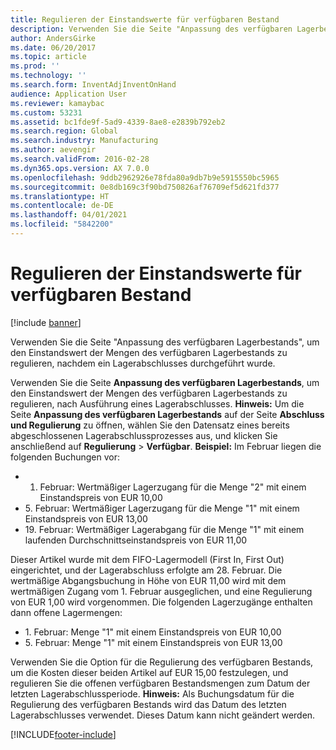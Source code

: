 ```yaml
---
title: Regulieren der Einstandswerte für verfügbaren Bestand
description: Verwenden Sie die Seite "Anpassung des verfügbaren Lagerbestands", um den Einstandswert der Mengen des verfügbaren Lagerbestands zu regulieren, nachdem ein Lagerabschlusses durchgeführt wurde.
author: AndersGirke
ms.date: 06/20/2017
ms.topic: article
ms.prod: ''
ms.technology: ''
ms.search.form: InventAdjInventOnHand
audience: Application User
ms.reviewer: kamaybac
ms.custom: 53231
ms.assetid: bc1fde9f-5ad9-4339-8ae8-e2839b792eb2
ms.search.region: Global
ms.search.industry: Manufacturing
ms.author: aevengir
ms.search.validFrom: 2016-02-28
ms.dyn365.ops.version: AX 7.0.0
ms.openlocfilehash: 9ddb2962926e78fda80a9db7b9e5915550bc5965
ms.sourcegitcommit: 0e8db169c3f90bd750826af76709ef5d621fd377
ms.translationtype: HT
ms.contentlocale: de-DE
ms.lasthandoff: 04/01/2021
ms.locfileid: "5842200"
---
```

# <a name="adjust-on-hand-inventory-cost-values"></a>Regulieren der Einstandswerte für verfügbaren Bestand

[!include [banner](../includes/banner.md)]

Verwenden Sie die Seite "Anpassung des verfügbaren Lagerbestands", um den Einstandswert der Mengen des verfügbaren Lagerbestands zu regulieren, nachdem ein Lagerabschlusses durchgeführt wurde.

Verwenden Sie die Seite **Anpassung des verfügbaren Lagerbestands**, um den Einstandswert der Mengen des verfügbaren Lagerbestands zu regulieren, nach Ausführung eines Lagerabschlusses. **Hinweis:** Um die Seite **Anpassung des verfügbaren Lagerbestands** auf der Seite **Abschluss und Regulierung** zu öffnen, wählen Sie den Datensatz eines bereits abgeschlossenen Lagerabschlussprozesses aus, und klicken Sie anschließend auf **Regulierung** &gt; **Verfügbar**. **Beispiel:** Im Februar liegen die folgenden Buchungen vor:

-   1. Februar: Wertmäßiger Lagerzugang für die Menge "2" mit einem Einstandspreis von EUR 10,00
-   5. Februar: Wertmäßiger Lagerzugang für die Menge "1" mit einem Einstandspreis von EUR 13,00
-   19. Februar: Wertmäßiger Lagerabgang für die Menge "1" mit einem laufenden Durchschnittseinstandspreis von EUR 11,00

Dieser Artikel wurde mit dem FIFO-Lagermodell (First In, First Out) eingerichtet, und der Lagerabschluss erfolgte am 28. Februar. Die wertmäßige Abgangsbuchung in Höhe von EUR 11,00 wird mit dem wertmäßigen Zugang vom 1. Februar ausgeglichen, und eine Regulierung von EUR 1,00 wird vorgenommen. Die folgenden Lagerzugänge enthalten dann offene Lagermengen:

-   1. Februar: Menge "1" mit einem Einstandspreis von EUR 10,00
-   5. Februar: Menge "1" mit einem Einstandspreis von EUR 13,00

Verwenden Sie die Option für die Regulierung des verfügbaren Bestands, um die Kosten dieser beiden Artikel auf EUR 15,00 festzulegen, und regulieren Sie die offenen verfügbaren Bestandsmengen zum Datum der letzten Lagerabschlussperiode. **Hinweis:** Als Buchungsdatum für die Regulierung des verfügbaren Bestands wird das Datum des letzten Lagerabschlusses verwendet. Dieses Datum kann nicht geändert werden.


[!INCLUDE[footer-include](../../includes/footer-banner.md)]